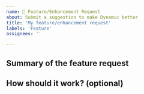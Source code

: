 ```yaml
---
name: 💸 Feature/Enhancement Request
about: Submit a suggestion to make Dynamic better
title: 'My feature/enhancement request'
labels: 'Feature'
assignees: ''

---
```


<!-- Thank you for using Dynamic!
Good ideas are always welcome and there's no commitment to implement it yourself, but feel free to contribute after an initial discussion.

- Try out the latest version of Dynamic - maybe your request is already available. See [Updating module](https://github.com/wethreetrees/Dynamic#updating)
- Search for existing issues to matches your idea. A popular issue/request is more likely to be prioritized.
-->

## Summary of the feature request
<!-- A clear and concise description of your idea. What problem do you want to solve?
As a user I'd like to be able to get X by doing Y. This would be very useful in situations like Z. -->


## How should it work? (optional)
<!-- Do you already have an idea of how this experience should be?
Feel free to provide a short demo of usage and expected results. -->
